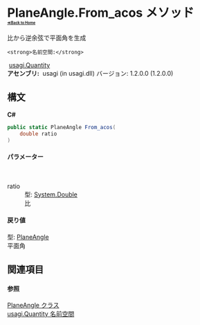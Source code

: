 # PlaneAngle.From_acos メソッド <div style="font-size:30%"><a href="https://github.com/usagi/usagi.cs/blob/master/docs/Home.md">≪Back to Home</a></div> 

比から逆余弦で平面角を生成


    <strong>名前空間:</strong>
&nbsp;<a href="N_usagi_Quantity.md">usagi.Quantity</a><br /><strong>アセンブリ:</strong>
&nbsp;usagi (in usagi.dll) バージョン: 1.2.0.0 (1.2.0.0)

## 構文

**C#**<br />
``` C#
public static PlaneAngle From_acos(
	double ratio
)
```


#### パラメーター
&nbsp;<dl><dt>ratio</dt><dd>型: <a href="http://msdn2.microsoft.com/ja-jp/library/643eft0t" target="_blank">System.Double</a><br />比</dd></dl>

#### 戻り値
型: <a href="T_usagi_Quantity_PlaneAngle.md">PlaneAngle</a><br />平面角

## 関連項目


#### 参照
<a href="T_usagi_Quantity_PlaneAngle.md">PlaneAngle クラス</a><br /><a href="N_usagi_Quantity.md">usagi.Quantity 名前空間</a><br />